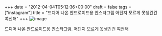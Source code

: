 +++
date = "2012-04-04T05:12:36+00:00"
draft = false
tags = ["instagram"]
title = "드디어 나온 안드로이드용 인스타그램 어딘지 모르게 못생긴건 여전해"
+++
![image](/tumblr_img/2012-04-04--/8ce7d19c15d68a3ee626a2988acfd0c9addd923d895bf8de2873cb0d5bd34d55.png)

드디어 나온 안드로이드용 인스타그램. 어딘지 모르게 못생긴건 여전해
